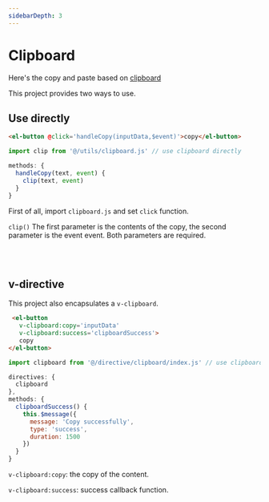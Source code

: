 ```yaml
---
sidebarDepth: 3
---
```


# Clipboard
Here's the copy and paste based on [clipboard](https://github.com/zenorocha/clipboard.js)

This project provides two ways to use.

## Use directly
```html
<el-button @click='handleCopy(inputData,$event)'>copy</el-button>
```
```js
import clip from '@/utils/clipboard.js' // use clipboard directly

methods: {
  handleCopy(text, event) {
    clip(text, event)
  }
}
```

First of all, import `clipboard.js` and  set `click` function.

`clip()` The first parameter is the contents of the copy, the second parameter is the event event. Both parameters are required.

<br/>
<br/>

## v-directive

This project also encapsulates a `v-clipboard`.

```html
 <el-button
   v-clipboard:copy='inputData'
   v-clipboard:success='clipboardSuccess'>
   copy
</el-button>
```
```js
import clipboard from '@/directive/clipboard/index.js' // use clipboard by v-directive

directives: {
  clipboard
},
methods: {
  clipboardSuccess() {
    this.$message({
      message: 'Copy successfully',
      type: 'success',
      duration: 1500
    })
  }
}
```
`v-clipboard:copy`: the copy of the content.

`v-clipboard:success`: success callback function.
